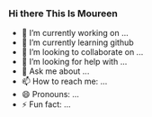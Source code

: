 ### Hi there This Is Moureen

- 🔭 I’m currently working on ...
- 🌱 I’m currently learning github
- 👯 I’m looking to collaborate on ...
- 🤔 I’m looking for help with ...
- 💬 Ask me about ...
- 📫 How to reach me: ...
- 😄 Pronouns: ...
- ⚡ Fun fact: ...

